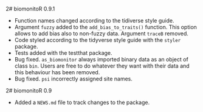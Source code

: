 2# biomonitoR 0.9.1

* Function names changed according to the tidiverse style guide.
* Argument `fuzzy` added to the `add_bias_to_traits()` function. This option allows to add bias also to non-fuzzy data. Argument `traceB` removed.
* Code styled according to the tidyverse style guide with the `styler` package.
* Tests added with the testthat package.
* Bug fixed. `as_biomonitor` always imported binary data as an object of class `bin`. Users are free to do whatever they want with their data and this behaviour has been removed.
* Bug fixed. `psi` incorrectly assigned site names.

2# biomonitoR 0.9

* Added a `NEWS.md` file to track changes to the package.

